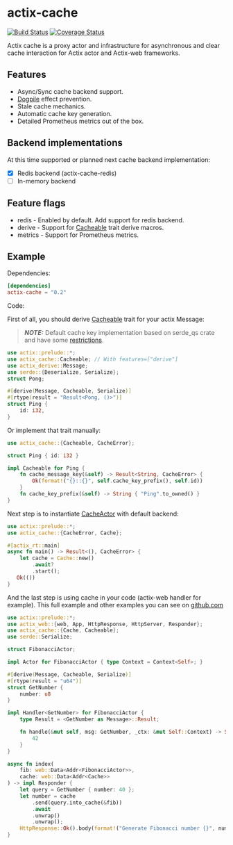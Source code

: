 # actix-cache

[![Build Status](https://travis-ci.org/rambler-digital-solutions/actix-cache.svg?branch=master)](https://travis-ci.org/rambler-digital-solutions/actix-cache)
[![Coverage Status](https://coveralls.io/repos/github/rambler-digital-solutions/actix-cache/badge.svg?branch=master)](https://coveralls.io/github/rambler-digital-solutions/actix-cache?branch=master)

Actix cache is a proxy actor and infrastructure for asynchronous and clear cache interaction for Actix actor and Actix-web frameworks.

## Features
* Async/Sync cache backend support.
* [Dogpile] effect prevention.
* Stale cache mechanics.
* Automatic cache key generation.
* Detailed Prometheus metrics out of the box.

## Backend implementations

At this time supported or planned next cache backend implementation:
- [x] Redis backend (actix-cache-redis)
- [ ] In-memory backend

## Feature flags
* redis - Enabled by default. Add support for redis backend.
* derive - Support for [Cacheable] trait derive macros.
* metrics - Support for Prometheus metrics.

## Example

Dependencies:

```toml
[dependencies]
actix-cache = "0.2"
```

Code:

First of all, you should derive [Cacheable] trait for your actix Message:

> **_NOTE:_** Default cache key implementation based on serde_qs crate
> and have some [restrictions](https://docs.rs/serde_qs/latest/serde_qs/#supported-types).


```rust
use actix::prelude::*;
use actix_cache::Cacheable; // With features=["derive"]
use actix_derive::Message;
use serde::{Deserialize, Serialize};
struct Pong;

#[derive(Message, Cacheable, Serialize)]
#[rtype(result = "Result<Pong, ()>")]
struct Ping {
    id: i32,
}
```
Or implement that trait manually:

```rust
use actix_cache::{Cacheable, CacheError};

struct Ping { id: i32 }

impl Cacheable for Ping {
    fn cache_message_key(&self) -> Result<String, CacheError> {
        Ok(format!("{}::{}", self.cache_key_prefix(), self.id))
    }
    fn cache_key_prefix(&self) -> String { "Ping".to_owned() }
}
```
Next step is to instantiate [CacheActor] with default backend:

```rust
use actix::prelude::*;
use actix_cache::{CacheError, Cache};

#[actix_rt::main]
async fn main() -> Result<(), CacheError> {
    let cache = Cache::new()
        .await?
        .start();
   Ok(())
}
```

And the last step is using cache in your code (actix-web handler for example).
This full example and other examples you can see on [github.com](https://github.com/rambler-digital-solutions/actix-cache/blob/master/examples/actix_web.rs)

```rust
use actix::prelude::*;
use actix_web::{web, App, HttpResponse, HttpServer, Responder};
use actix_cache::{Cache, Cacheable};
use serde::Serialize;

struct FibonacciActor;

impl Actor for FibonacciActor { type Context = Context<Self>; }

#[derive(Message, Cacheable, Serialize)]
#[rtype(result = "u64")]
struct GetNumber {
    number: u8
}

impl Handler<GetNumber> for FibonacciActor {
    type Result = <GetNumber as Message>::Result;

    fn handle(&mut self, msg: GetNumber, _ctx: &mut Self::Context) -> Self::Result {
        42
    }
}

async fn index(
    fib: web::Data<Addr<FibonacciActor>>,
    cache: web::Data<Addr<Cache>>
) -> impl Responder {
    let query = GetNumber { number: 40 };
    let number = cache
        .send(query.into_cache(&fib))
        .await
        .unwrap()
        .unwrap();
    HttpResponse::Ok().body(format!("Generate Fibonacci number {}", number))
}
```


[Dogpile]: https://www.sobstel.org/blog/preventing-dogpile-effect/
[Cacheable]: https://docs.rs/actix-cache/latest/actix-cache/cache/trait.Cacheable.html
[CacheActor]: https://docs.rs/actix-cache/latest/actix-cache/actor/struct.CacheActor.html
